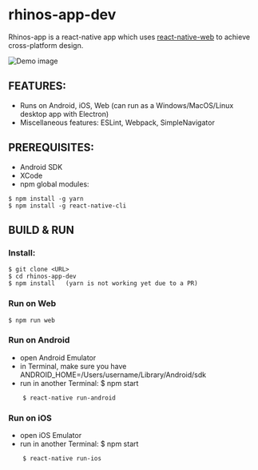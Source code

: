 # rhinos-app-dev

Rhinos-app is a react-native app which uses [react-native-web](https://github.com/necolas/react-native-web) to achieve cross-platform design. 

![Demo image](https://s3-us-west-1.amazonaws.com/usw-files/581cae09337cb42aa7ab9365.e01c8e85-6249-4a2b-b323-7413bd02c478.jpg)

## FEATURES:

  * Runs on Android, iOS, Web (can run as a Windows/MacOS/Linux desktop app with Electron)
  * Miscellaneous features: ESLint, Webpack, SimpleNavigator

## PREREQUISITES:

  * Android SDK
  * XCode
  * npm global modules:
```
$ npm install -g yarn
$ npm install -g react-native-cli
```

## BUILD & RUN

### Install:

```
$ git clone <URL>
$ cd rhinos-app-dev
$ npm install   (yarn is not working yet due to a PR)
```

### Run on Web

```
$ npm run web
```

### Run on Android

  * open Android Emulator
  * in Terminal, make sure you have ANDROID_HOME=/Users/username/Library/Android/sdk
  * run in another Terminal: $ npm start

``` 
    $ react-native run-android
``` 

### Run on iOS

  * open iOS Emulator
  * run in another Terminal: $ npm start

```    
    $ react-native run-ios
```
